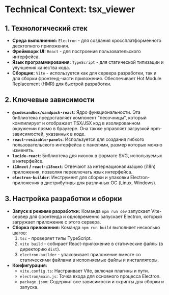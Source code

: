 # Technical Context: tsx_viewer

## 1. Технологический стек

*   **Среда выполнения:** `Electron` - для создания кроссплатформенного десктопного приложения.
*   **Фреймворк UI:** `React` - для построения пользовательского интерфейса.
*   **Язык программирования:** `TypeScript` - для статической типизации и улучшения качества кода.
*   **Сборщик:** `Vite` - используется как для сервера разработки, так и для сборки фронтенд-части приложения. Обеспечивает Hot Module Replacement (HMR) для быстрой разработки.

## 2. Ключевые зависимости

*   **`@codesandbox/sandpack-react`**: Ядро функциональности. Эта библиотека предоставляет компонент "песочницы", который компилирует и отображает TSX/JSX код в изолированном окружении прямо в браузере. Она также управляет загрузкой npm-зависимостей, указанных в коде.
*   **`react-resizable-panels`**: Используется для создания гибкого пользовательского интерфейса с панелями, размер которых можно изменять.
*   **`lucide-react`**: Библиотека для иконок в формате SVG, используемых в интерфейсе.
*   **`i18next` / `react-i18next`**: Отвечают за интернационализацию (i18n) приложения, позволяя переключать язык интерфейса.
*   **`electron-builder`**: Инструмент для сборки и упаковки Electron-приложения в дистрибутивы для различных ОС (Linux, Windows).

## 3. Настройка разработки и сборки

*   **Запуск в режиме разработки:** Команда `npm run dev` запускает Vite-сервер для фронтенда и одновременно запускает Electron, который загружает приложение с этого сервера.
*   **Сборка приложения:** Команда `npm run build` выполняет несколько шагов:
    1.  `tsc` - проверяет типы TypeScript.
    2.  `vite build` - собирает React-приложение в статические файлы (в директорию `dist`).
    3.  `electron-builder` - упаковывает приложение вместе со статическими файлами в исполняемые файлы и инсталляторы.
*   **Конфигурация:**
    *   `vite.config.ts`: Настраивает Vite, включая плагины и пути.
    *   `electron/main.js`: Точка входа для основного процесса Electron.
    *   `package.json`: Содержит все зависимости и скрипты для сборки и запуска.